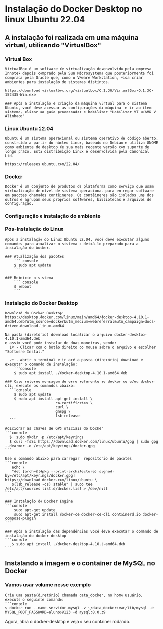 # Instalação do Docker Desktop no linux Ubuntu 22.04
## A instalação foi realizada em uma máquina virtual, utilizando "VirtualBox"
### Virtual Box
    
    VirtualBox é um software de virtualização desenvolvido pela empresa Innotek depois comprado pela Sun Microsystems que posteriormente foi comprada pela Oracle que, como o VMware Workstation, visa criar ambientes para instalação de sistemas distintos.

    https://download.virtualbox.org/virtualbox/6.1.36/VirtualBox-6.1.36-152435-Win.exe   

    ### Após a instalação e criação da máquina virtual para o sistema  Ubuntu, você deve acessar as configurações da máquina, e ir ao item sistema, clicar na guia processador e habilitar "Habilitar VT-x/AMD-V Alinhado"

### Linux Ubuntu 22.04

    Ubuntu é um sistema operacional ou sistema operativo de código aberto, construído a partir do núcleo Linux, baseado no Debian e utiliza GNOME como ambiente de desktop de sua mais recente versão com suporte de longo prazo. Esta distribuição Linux é desenvolvida pela Canonical Ltd.

    https://releases.ubuntu.com/22.04/

### Docker

    Docker é um conjunto de produtos de plataforma como serviço que usam virtualização de nível de sistema operacional para entregar software em pacotes chamados contêineres. Os contêineres são isolados uns dos outros e agrupam seus próprios softwares, bibliotecas e arquivos de configuração.

### Configuração e instalação do ambiente

### Pós-Instalação do Linux

    Após a instalação do Linux Ubuntu 22.04, você deve executar alguns comandos para atualizar o sistema e deixá-lo preparado para a instalação do Docker.

    ### Atualização dos pacotes
        ``` console
        $ sudo apt update
        ```

    ### Reinicie o sistema 
        ``` console
        $ reboot
        ```

### Instalação do Docker Desktop

    Download do Docker Desktop:
    https://desktop.docker.com/linux/main/amd64/docker-desktop-4.10.1-amd64.deb?utm_source=docker&utm_medium=webreferral&utm_campaign=docs-driven-download-linux-amd64

    Na pasta (diretório) download localizar o arquivo docker-desktop-4.10.1-amd64.deb
    e assim você pode instalar de duas maneiras, sendo:
      1º - Clicar com o botão direito do mouse sobre o arquivo e escolher "Software Install"

      2º - Abrir o terminal e ir até a pasta (diretório) download e executar o comando de instalação:
        ```console
        $ sudo apt install ./docker-desktop-4.10.1-amd64.deb

    ### Caso retorne mensagem de erro referente ao docker-ce e/ou docker-cli, execute os comandos abaixo:
      ```console
        $ sudo apt update
        $ sudo apt install apt-get install \
                           ca-certificates \
                           curl \
                           gnupg \
                           lsb-release
      ```

    Adicionar as chaves de GPS oficiais do Docker
    ```console 
      $  sudo mkdir -p /etc/apt/keyrings
      $ curl -fsSL https://download.docker.com/linux/ubuntu/gpg | sudo gpg --dearmor -o /etc/apt/keyrings/docker.gpg
    ```

    Use o comando abaixo para carregar  repositorio de pacotes
    ```console
       echo \
       "deb [arch=$(dpkg --print-architecture) signed-by=/etc/apt/keyrings/docker.gpg] https://download.docker.com/linux/ubuntu \
       $(lsb_release -cs) stable" | sudo tee /etc/apt/sources.list.d/docker.list > /dev/null
    ```

    ### Instalação do Docker Engine
    ```console
        sudo apt-get update
        sudo apt-get install docker-ce docker-ce-cli containerd.io docker-compose-plugin 
    ```

    ### Após a instalação das dependências você deve executar o comando de instalação do docker desktop
    ```console
       $ sudo apt install ./docker-desktop-4.10.1-amd64.deb
    ```

## Instalando a imagem e o container de MySQL no Docker
### Vamos usar volume nesse exemplo
    Crie uma pasta(diretório) chamada data_docker, no home usuário, execute o seguinte comando:
    ```console
    $ docker run --name-servidor-mysql -v ~/data_docker:var/lib/mysql -e MYSQL_ROOT_PASSWORD=alunos@123 -d mysql:8.0.29

Agora, abra o docker-desktop e veja o seu container rodando.